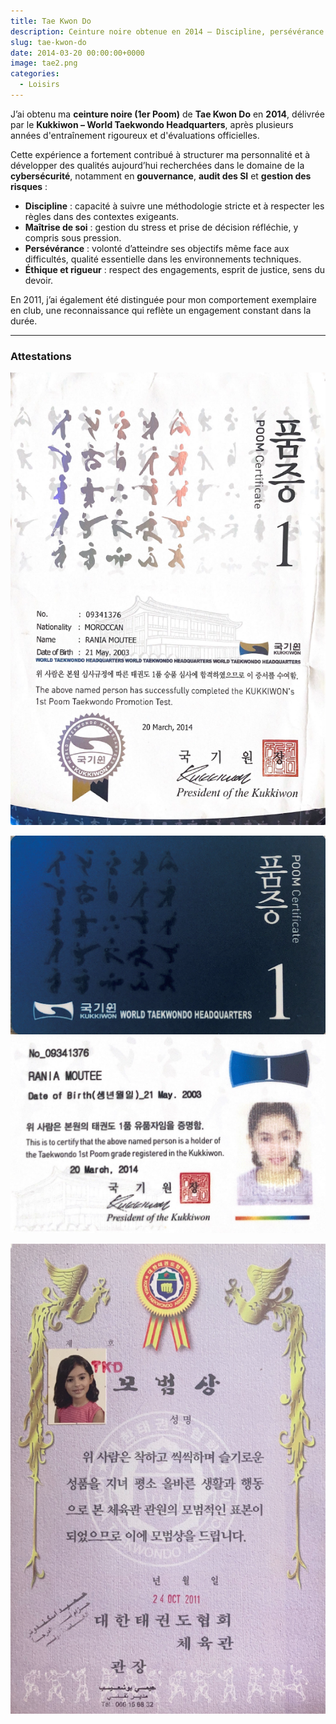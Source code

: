 ```yaml
---
title: Tae Kwon Do
description: Ceinture noire obtenue en 2014 – Discipline, persévérance et maîtrise de soi
slug: tae-kwon-do
date: 2014-03-20 00:00:00+0000
image: tae2.png
categories:
  - Loisirs
---
```


J’ai obtenu ma **ceinture noire (1er Poom)** de **Tae Kwon Do** en **2014**, délivrée par le **Kukkiwon – World Taekwondo Headquarters**, après plusieurs années d'entraînement rigoureux et d'évaluations officielles.

Cette expérience a fortement contribué à structurer ma personnalité et à développer des qualités aujourd’hui recherchées dans le domaine de la **cybersécurité**, notamment en **gouvernance**, **audit des SI** et **gestion des risques** :

- **Discipline** : capacité à suivre une méthodologie stricte et à respecter les règles dans des contextes exigeants.
- **Maîtrise de soi** : gestion du stress et prise de décision réfléchie, y compris sous pression.
- **Persévérance** : volonté d’atteindre ses objectifs même face aux difficultés, qualité essentielle dans les environnements techniques.
- **Éthique et rigueur** : respect des engagements, esprit de justice, sens du devoir.

En 2011, j’ai également été distinguée pour mon comportement exemplaire en club, une reconnaissance qui reflète un engagement constant dans la durée.

---

### Attestations

![Certificat officiel du Kukkiwon (2014)](tae2.png)

![Carte d'identification Tae Kwon Do – 1er Poom](card1.png)![Carte d'identification Tae Kwon Do – 1er Poom (2ème face)](card2.png)

![Certificat d’exemplarité – 2011](tai1.png)